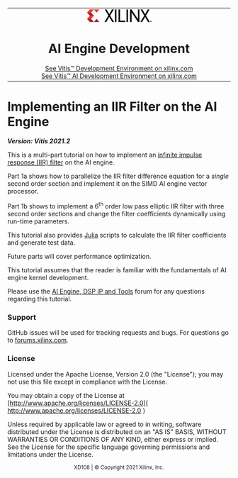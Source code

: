 ﻿<table class="sphinxhide" width="100%">
 <tr width="100%">
    <td align="center"><img src="https://raw.githubusercontent.com/Xilinx/Image-Collateral/main/xilinx-logo.png" width="30%"/><h1>AI Engine Development</h1>
    <a href="https://www.xilinx.com/products/design-tools/vitis.html">See Vitis™ Development Environment on xilinx.com</br></a>
    <a href="https://www.xilinx.com/products/design-tools/vitis/vitis-ai.html">See Vitis™ AI Development Environment on xilinx.com</a>
    </td>
 </tr>
</table>

# Implementing an IIR Filter on the AI Engine
***Version: Vitis 2021.2***

This is a multi-part tutorial on how to implement an [infinite impulse response (IIR) filter](https://en.wikipedia.org/wiki/Infinite_impulse_response) on the AI engine. 

Part 1a shows how to parallelize the IIR filter difference equation for a *single* second order section and implement it on the SIMD AI engine vector processor.

Part 1b shows to implement a 6<sup>th</sup> order low pass elliptic IIR filter with three second order sections and change the filter coefficients dynamically using run-time parameters.

This tutorial also provides [Julia](https://julialang.org/) scripts to calculate the IIR filter coefficients and generate test data.

Future parts will cover performance optimization.

This tutorial assumes that the reader is familiar with the fundamentals of AI engine kernel development.

Please use the [AI Engine, DSP IP and Tools](https://forums.xilinx.com/t5/AI-Engine-DSP-IP-and-Tools/bd-p/dspip_tools) forum for any questions regarding this tutorial.

### Support

GitHub issues will be used for tracking requests and bugs. For questions go to [forums.xilinx.com](http://forums.xilinx.com/).

### License

Licensed under the Apache License, Version 2.0 (the "License"); you may not use this file except in compliance with the License.

You may obtain a copy of the License at [http://www.apache.org/licenses/LICENSE-2.0]( http://www.apache.org/licenses/LICENSE-2.0 )


Unless required by applicable law or agreed to in writing, software distributed under the License is distributed on an "AS IS" BASIS, WITHOUT WARRANTIES OR CONDITIONS OF ANY KIND, either express or implied. See the License for the specific language governing permissions and limitations under the License.

<p align="center"><sup>XD108 | &copy; Copyright 2021 Xilinx, Inc.</sup></p>
